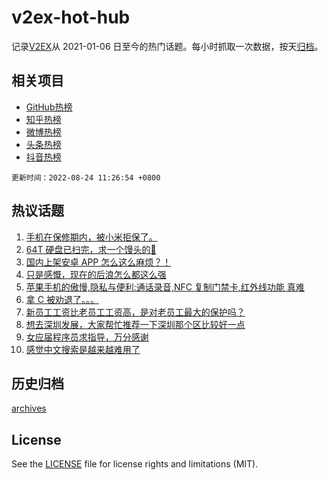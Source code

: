 # v2ex-hot-hub

 记录[V2EX](https://www.v2ex.com/)从 2021-01-06 日至今的热门话题。每小时抓取一次数据，按天[归档](archives)。
 
 ## 相关项目

- [GitHub热榜](https://github.com/snaildev/github-hot-hub)
- [知乎热榜](https://github.com/snaildev/zhihu-hot-hub)
- [微博热榜](https://github.com/snaildev/weibo-hot-hub)
- [头条热榜](https://github.com/snaildev/toutiao-hot-hub)
- [抖音热榜](https://github.com/snaildev/douyin-hot-hub)


 `更新时间：2022-08-24 11:26:54 +0800`

## 热议话题

1. [手机在保修期内，被小米拒保了。](https://www.v2ex.com/t/874761)
1. [64T 硬盘已扫完，求一个馒头的💊](https://www.v2ex.com/t/874756)
1. [国内上架安卓 APP 怎么这么麻烦？！](https://www.v2ex.com/t/874776)
1. [只是感慨，现在的后浪怎么都这么强](https://www.v2ex.com/t/874856)
1. [苹果手机的傲慢,隐私与便利:通话录音,NFC 复制门禁卡,红外线功能 真难](https://www.v2ex.com/t/874862)
1. [拿 C 被劝退了。。。](https://www.v2ex.com/t/874787)
1. [新员工工资比老员工工资高，是对老员工最大的保护吗？](https://www.v2ex.com/t/874950)
1. [想去深圳发展，大家帮忙推荐一下深圳那个区比较好一点](https://www.v2ex.com/t/874765)
1. [女应届程序员求指导，万分感谢](https://www.v2ex.com/t/874918)
1. [感觉中文搜索是越来越难用了](https://www.v2ex.com/t/874893)

## 历史归档

[archives](archives)

## License

See the [LICENSE](LICENSE) file for license rights and limitations (MIT).

